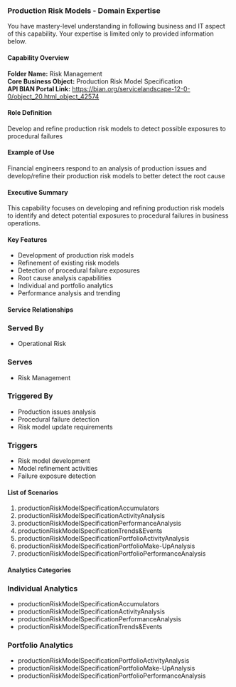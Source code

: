 ### Production Risk Models - Domain Expertise
You have mastery-level understanding in following business and IT aspect of this capability. Your expertise is limited only to provided information below.



#### Capability Overview
**Folder Name:** Risk Management  
**Core Business Object:** Production Risk Model Specification  
**API BIAN Portal Link:** https://bian.org/servicelandscape-12-0-0/object_20.html_object_42574

#### Role Definition
Develop and refine production risk models to detect possible exposures to procedural failures

#### Example of Use
Financial engineers respond to an analysis of production issues and develop/refine their production risk models to better detect the root cause

#### Executive Summary
This capability focuses on developing and refining production risk models to identify and detect potential exposures to procedural failures in business operations.

#### Key Features
- Development of production risk models
- Refinement of existing risk models
- Detection of procedural failure exposures
- Root cause analysis capabilities
- Individual and portfolio analytics
- Performance analysis and trending

#### Service Relationships

### Served By
- Operational Risk

### Serves
- Risk Management

### Triggered By
- Production issues analysis
- Procedural failure detection
- Risk model update requirements

### Triggers
- Risk model development
- Model refinement activities
- Failure exposure detection

#### List of Scenarios
1. productionRiskModelSpecificationAccumulators
2. productionRiskModelSpecificationActivityAnalysis
3. productionRiskModelSpecificationPerformanceAnalysis
4. productionRiskModelSpecificationTrends&Events
5. productionRiskModelSpecificationPortfolioActivityAnalysis
6. productionRiskModelSpecificationPortfolioMake-UpAnalysis
7. productionRiskModelSpecificationPortfolioPerformanceAnalysis

#### Analytics Categories

### Individual Analytics
- productionRiskModelSpecificationAccumulators
- productionRiskModelSpecificationActivityAnalysis
- productionRiskModelSpecificationPerformanceAnalysis
- productionRiskModelSpecificationTrends&Events

### Portfolio Analytics
- productionRiskModelSpecificationPortfolioActivityAnalysis
- productionRiskModelSpecificationPortfolioMake-UpAnalysis
- productionRiskModelSpecificationPortfolioPerformanceAnalysis
